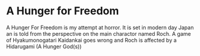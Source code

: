 # A Hunger for Freedom
A Hunger For Freedom is my attempt at horror. It is set in modern day Japan an is told from the perspective on the main charactor named Roch. A game of Hyakumonogatari Kaidankai goes wrong and Roch is affected by a Hidarugami (A Hunger God(s))

